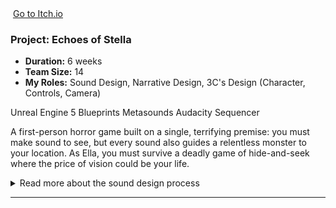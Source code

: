 <div class="project-card">

  <div class="project-flex-container">
    <div class="project-image-column">
      <img src="{{ '/Images/Gp3.jpg' | relative_url }}" alt="">
      <a href="" class="itchio-link" target="_blank" rel="noopener noreferrer">
        <i class="fa-brands fa-itch-io"></i> Go to Itch.io
      </a>
    </div>
    <div class="project-text-column">
      <h3>Project: Echoes of Stella</h3>
      <div class="project-meta">
        <ul>
          <li><strong>Duration:</strong> 6 weeks </li>
          <li><strong>Team Size:</strong> 14 </li>
          <li><strong>My Roles:</strong> Sound Design, Narrative Design, 3C's Design (Character, Controls, Camera) </li>
        </ul>
      </div> 
      <div class="project-tools-summary">
  <span class="tool-tag"><i class="fa-brands fa-unreal"></i> Unreal Engine 5</span>
  <span class="tool-tag"><i class="fa-solid fa-diagram-project"></i> Blueprints</span>
  <span class="tool-tag"><i class="fa-solid fa-wave-square"></i> Metasounds</span>
  <span class="tool-tag"><i class="fa-solid fa-wave-square"></i> Audacity</span>
  <span class="tool-tag"><i class="fa-solid fa-film"></i> Sequencer</span>
</div>
      <p>A first-person horror game built on a single, terrifying premise: you must make sound to see, but every sound also guides a relentless monster to your location. As Ella, you must survive a deadly game of hide-and-seek where the price of vision could be your life.</p>  
      <blockquote class="testimonial">
        <p></p>
        <cite></cite>
      </blockquote>
    </div>
  </div>

  <div class="project-details-row">
    <details>
      <summary>Read more about the sound design process</summary>
      <div class="details-content">
        <div class="process-stage">
          <h3>Alpha Stage: Conceptual Sound & Early Prototyping: </h3>
          <div class="stage-content-flex">
            <div class="stage-gallery">
              <p class="gallery-label">Process images:</p>
              <a href="{{ '/Images/gp3gif1.gif' | relative_url }}" target="_blank"><img src="{{ '/Images/gp3gif1.gif' | relative_url }}" alt="" class="gallery-thumbnail"></a>
            </div>
            <div class="stage-description">
              <p></p>
              <ul>
                <li>In the Alpha phase, my initial concept was to create a mysterious and unsettling atmosphere by making the "mirror world" sound hollow and unnatural, with 'bouncy' echoes. However, early prototypes proved this to be a valuable lesson: while the idea was interesting conceptually, it clashed with player expectations and felt jarring rather than immersive. Recognizing this early, I made the decision to pivot away from this initial concept. The main challenge during this phase was also adapting after our sound programmer left the project, which required a more hands-on, technical approach from my side.</li>
              </ul>
            </div>
          </div>
        </div>
        <div class="process-stage">
          <h3>Beta Stage: Full Implementation & Voice-Over Production: </h3>
          <div class="stage-content-flex">
            <div class="stage-gallery">
              <p class="gallery-label">Process images:</p>
              <a href="{{ '/Images/gp3gif2.gif' | relative_url }}" target="_blank"><img src="{{ '/Images/gp3gif2.gif' | relative_url }}" alt="" class="gallery-thumbnail"></a>
            </div>
            <div class="stage-description">
              <p></p>
              <ul>
                <li>For the Beta, I completely overhauled the sound design, moving towards high-quality, realistic sounds to ground the player and build a more believable tension. This phase involved a massive implementation effort. A key collaboration was with another designer, where we wrote, recorded, and implemented 143 unique voice lines for the main character and the monster. My artistic vision for the monster's voice was to blend my performance with the young girl's, creating a corrupted, layered sound that hinted at the story's tragic connection between them. My goal was to have every interactable object and key moment in the game functionally sound-scaped by the end of this phase.</li>
              </ul>
            </div>
          </div>
        </div>
        <div class="process-stage">
          <h3>Gold Stage: System Refinement & Polish: </h3>
          <div class="stage-content-flex">
            <div class="stage-gallery">
              <p class="gallery-label">Results & Details:</p>
              <a href="{{ '/Images/gp3gif3.gif' | relative_url }}" target="_blank"><img src="{{ '/Images/gp3gif3.gif' | relative_url }}" alt="" class="gallery-thumbnail"></a>
            </div>
            <div class="stage-description">
              <p></p>
              <ul>
              <li>The Gold stage was focused on building smart, effective systems and polishing the final mix. To create a more dynamic and less repetitive environment, I built a simple but effective ambient sound system in Unreal. A significant technical improvement was migrating all voice lines from simple widgets to Unreal's native Dialogue System, which allowed for easy randomization of lines while keeping the subtitles perfectly synced. I also worked closely with our composer to ensure the music and my sound effects (SFX) complemented each other, and collaborated with our sound producer who applied the final effects on the voice lines, resulting in a very efficient audio workflow.</li>
                </ul>
            </div>
          </div>
        </div>
        <div class="process-stage">
          <h3>Post-Mortem: </h3>
          <div class="stage-content-flex">
            <div class="stage-gallery">
              <p class="gallery-label">Key Takeaway:</p>
              <blockquote class="testimonial">
                <p></p>
                <ul>
                <li>My key takeaway from this project is that a Sound Designer's most important tool is proactive communication. Sound is often considered late in the process, and I learned that actively seeking out level designers and other disciplines early is essential for seamless integration and avoiding last-minute stress.</li>
              </ul>
              </blockquote>
            </div>
            <div class="stage-description">
              <h4>What Went Well:</h4>
              <ul><li>The collaboration with the music composer and sound producer was excellent, creating a clear and efficient workflow for music, SFX, and voice-over effects.</li></ul>
              <ul><li>I'm very proud of the artistic direction and implementation of the monster's voice, which successfully conveyed a complex narrative layer through sound design alone.</li></ul>
              <h4>What Could Be Improved:</h4>
              <ul><li>My initial "hollow world" sound concept was a failed experiment, but scrapping it was the right decision. It was a crucial lesson in prioritizing the actual player experience over an abstract idea.</li></ul>
              <ul><li>The project highlighted the challenge of sound design being an afterthought for other departments. My personal process improvement for the future is to establish regular check-ins with the level design team to anticipate their audio needs long before a deadline.</li></ul>
            </div>
          </div>
        </div> </div>   </details>
  </div> <hr style="border-color: #555;">    </div>       


